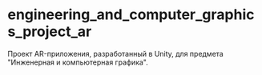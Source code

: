 # engineering_and_computer_graphics_project_ar
Проект AR-приложения, разработанный в Unity, для предмета "Инженерная и компьютерная графика".
